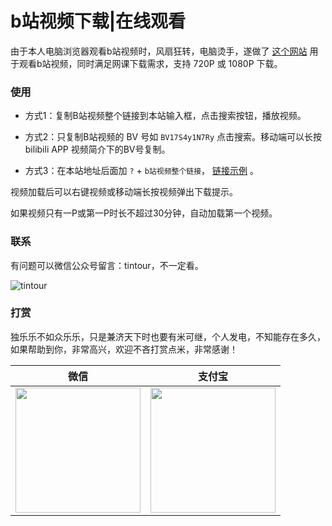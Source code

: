# b站视频下载|在线观看

由于本人电脑浏览器观看b站视频时，风扇狂转，电脑烫手，遂做了 [这个网站](https://tianjq.top/bilivideo/index.html) 用于观看b站视频，同时满足网课下载需求，支持 720P 或 1080P 下载。

### 使用

- 方式1：复制B站视频整个链接到本站输入框，点击搜索按钮，播放视频。

- 方式2：只复制B站视频的 BV 号如 `BV17S4y1N7Ry` 点击搜索。移动端可以长按 bilibili APP 视频简介下的BV号复制。

- 方式3：在本站地址后面加 `?` + `b站视频整个链接`， [链接示例](https://tianjq.top/bilivideo/index.html?https://www.bilibili.com/video/BV17S4y1N7Ry/?spm_id_from=333.337.search-card.all.click&vd_source=3902bbe90e196452bf69eecfeede5d71) 。

视频加载后可以右键视频或移动端长按视频弹出下载提示。

如果视频只有一P或第一P时长不超过30分钟，自动加载第一个视频。



### 联系

有问题可以微信公众号留言：tintour，不一定看。

![tintour](https://tinjq.github.io/nav/datas/sample/images/tintour.jpg)



### 打赏

独乐乐不如众乐乐，只是兼济天下时也要有米可继，个人发电，不知能存在多久，如果帮助到你，非常高兴，欢迎不吝打赏点米，非常感谢！

| 微信                                                         | 支付宝                                                       |
| ------------------------------------------------------------ | ------------------------------------------------------------ |
| <img src ="https://tinjq.github.io/nav/datas/sample/images/dashang_wx.jpg" width="200px" height="200px" /> | <img src="https://tinjq.github.io/nav/datas/sample/images/dashang_zfb.jpg" width="200px" height="200px" /> |





